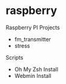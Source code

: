 # raspberry

Raspberry PI Projects

* fm_transmitter
* stress

Scripts

* Oh My Zsh Install
* Webmin Install